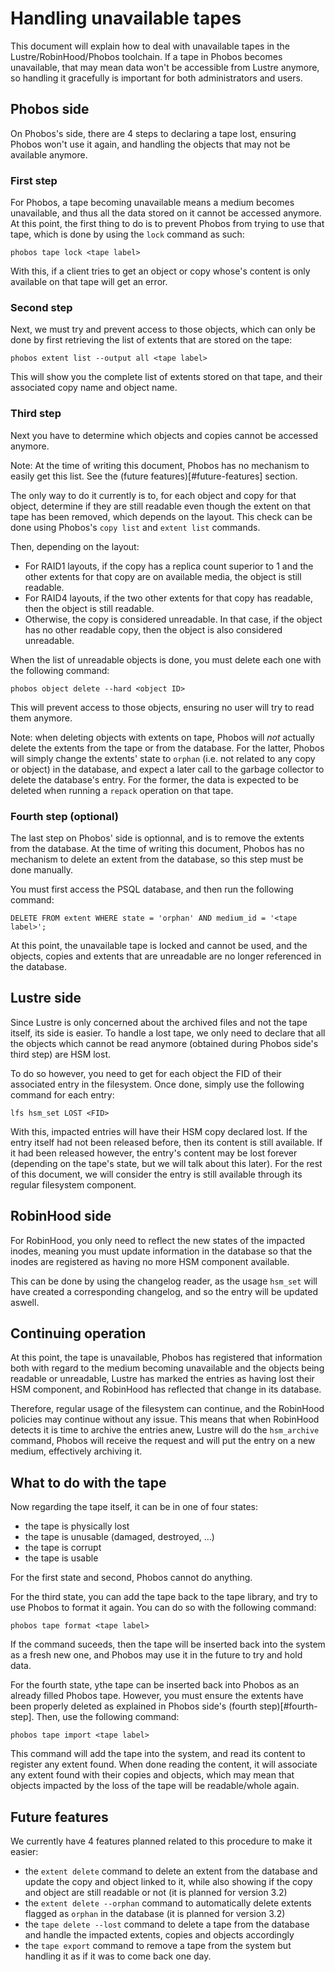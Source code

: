 # Handling unavailable tapes

This document will explain how to deal with unavailable tapes in the
Lustre/RobinHood/Phobos toolchain. If a tape in Phobos becomes unavailable,
that may mean data won't be accessible from Lustre anymore, so handling it
gracefully is important for both administrators and users.

## Phobos side

On Phobos's side, there are 4 steps to declaring a tape lost, ensuring Phobos
won't use it again, and handling the objects that may not be available anymore.

### First step

For Phobos, a tape becoming unavailable means a medium becomes unavailable, and
thus all the data stored on it cannot be accessed anymore. At this point, the
first thing to do is to prevent Phobos from trying to use that tape, which is
done by using the `lock` command as such:
```
phobos tape lock <tape label>
```

With this, if a client tries to get an object or copy whose's content is only
available on that tape will get an error.

### Second step

Next, we must try and prevent access to those objects, which can only be done
by first retrieving the list of extents that are stored on the tape:
```
phobos extent list --output all <tape label>
```

This will show you the complete list of extents stored on that tape, and their
associated copy name and object name.

### Third step

Next you have to determine which objects and copies cannot be accessed anymore.

Note: At the time of writing this document, Phobos has no mechanism to easily
get this list. See the (future features)[#future-features] section.

The only way to do it currently is to, for each object and copy for that
object, determine if they are still readable even though the extent on that
tape has been removed, which depends on the layout. This check can be done using
Phobos's `copy list` and `extent list` commands.

Then, depending on the layout:
 - For RAID1 layouts, if the copy has a replica count superior to 1 and the
other extents for that copy are on available media, the object is still
readable.
 - For RAID4 layouts, if the two other extents for that copy has readable, then
the object is still readable.
 - Otherwise, the copy is considered unreadable. In that case, if the object has
no other readable copy, then the object is also considered unreadable.

When the list of unreadable objects is done, you must delete each one with the
following command:
```
phobos object delete --hard <object ID>
```

This will prevent access to those objects, ensuring no user will try to read
them anymore.

Note: when deleting objects with extents on tape, Phobos will *not* actually
delete the extents from the tape or from the database. For the latter, Phobos
will simply change the extents' state to `orphan` (i.e. not related to any copy
or object) in the database, and expect a later call to the garbage collector to
delete the database's entry. For the former, the data is expected to be deleted
when running a `repack` operation on that tape.

### Fourth step (optional)

The last step on Phobos' side is optionnal, and is to remove the extents from
the database. At the time of writing this document, Phobos has no mechanism to
delete an extent from the database, so this step must be done manually.

You must first access the PSQL database, and then run the following command:
```
DELETE FROM extent WHERE state = 'orphan' AND medium_id = '<tape label>';
```

At this point, the unavailable tape is locked and cannot be used, and the
objects, copies and extents that are unreadable are no longer referenced in the
database.

## Lustre side

Since Lustre is only concerned about the archived files and not the tape
itself, its side is easier. To handle a lost tape, we only need to declare that
all the objects which cannot be read anymore (obtained during Phobos side's
third step) are HSM lost.

To do so however, you need to get for each object the FID of their associated
entry in the filesystem. Once done, simply use the following command for each
entry:
```
lfs hsm_set LOST <FID>
```

With this, impacted entries will have their HSM copy declared lost. If the entry
itself had not been released before, then its content is still available. If it
had been released however, the entry's content may be lost forever (depending
on the tape's state, but we will talk about this later). For the rest of this
document, we will consider the entry is still available through its regular
filesystem component.

## RobinHood side

For RobinHood, you only need to reflect the new states of the impacted inodes,
meaning you must update information in the database so that the inodes are
registered as having no more HSM component available.

This can be done by using the changelog reader, as the usage `hsm_set` will
have created a corresponding changelog, and so the entry will be updated aswell.

## Continuing operation

At this point, the tape is unavailable, Phobos has registered that information
both with regard to the medium becoming unavailable and the objects being
readable or unreadable, Lustre has marked the entries as having lost their
HSM component, and RobinHood has reflected that change in its database.

Therefore, regular usage of the filesystem can continue, and the RobinHood
policies may continue without any issue. This means that when RobinHood detects
it is time to archive the entries anew, Lustre will do the `hsm_archive`
command, Phobos will receive the request and will put the entry on a new medium,
effectively archiving it.

## What to do with the tape

Now regarding the tape itself, it can be in one of four states:
 - the tape is physically lost
 - the tape is unusable (damaged, destroyed, ...)
 - the tape is corrupt
 - the tape is usable

For the first state and second, Phobos cannot do anything.

For the third state, you can add the tape back to the tape library, and try to
use Phobos to format it again. You can do so with the following command:
```
phobos tape format <tape label>
```

If the command suceeds, then the tape will be inserted back into the system as
a fresh new one, and Phobos may use it in the future to try and hold data.

For the fourth state, ythe tape can be inserted back into Phobos as an already
filled Phobos tape. However, you must ensure the extents have been properly
deleted as explained in Phobos side's (fourth step)[#fourth-step]. Then, use
the following command:
```
phobos tape import <tape label>
```

This command will add the tape into the system, and read its content to register
any extent found. When done reading the content, it will associate any extent
found with their copies and objects, which may mean that objects impacted by
the loss of the tape will be readable/whole again.

## Future features

We currently have 4 features planned related to this procedure to make it
easier:
 - the `extent delete` command to delete an extent from the database and update
the copy and object linked to it, while also showing if the copy and object are
still readable or not (it is planned for version 3.2)
 - the `extent delete --orphan` command to automatically delete extents flagged
as `orphan` in the database (it is planned for version 3.2)
 - the `tape delete --lost` command to delete a tape from the database and
handle the impacted extents, copies and objects accordingly
 - the `tape export` command to remove a tape from the system but handling it
as if it was to come back one day.
